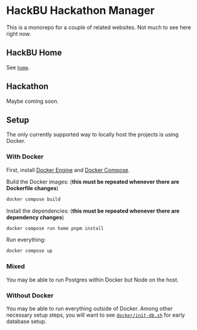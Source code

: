 # HackBU Hackathon Manager

This is a monorepo for a couple of related websites. Not much to see here right now.

## HackBU Home

See [`home`](/home).

## Hackathon

Maybe coming soon.

## Setup

The only currently supported way to locally host the projects is using Docker.

### With Docker

First, install [Docker Engine](https://docs.docker.com/engine/install/) and [Docker Compose](https://docs.docker.com/compose/install/).

Build the Docker images: (**this must be repeated whenever there are Dockerfile changes**)

```sh
docker compose build
```

Install the dependencies: (**this must be repeated whenever there are dependency changes**)

```sh
docker compose run home pnpm install
```

Run everything:

```sh
docker compose up
```

### Mixed

You may be able to run Postgres within Docker but Node on the host.

### Without Docker

You may be able to run everything outside of Docker. Among other necessary setup steps, you will want to see [`docker/init-db.sh`](docker/init-db.sh) for early database setup.
